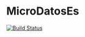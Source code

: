 # MicroDatosEs

[![Build Status](https://travis-ci.org/cjgb/MicroDatosEs.svg)](https://travis-ci.org/cjgb/MicroDatosEs)

